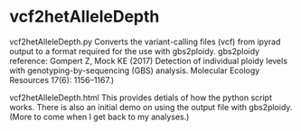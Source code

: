 # vcf2hetAlleleDepth

vcf2hetAlleleDepth.py
Converts the variant-calling files (vcf) from ipyrad output to a format required for the use with gbs2ploidy.
gbs2ploidy reference: Gompert Z, Mock KE (2017) Detection of individual ploidy levels with genotyping-by-sequencing (GBS) analysis. Molecular Ecology Resources 17(6): 1156–1167.) 

vcf2hetAlleleDepth.html
This provides detials of how the python script works. There is also an initial demo on using the output file with gbs2ploidy. (More to come when I get back to my analyses.)
